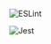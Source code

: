 ![ESLint](https://github.com/moltak/super-calculator-backend/actions/workflows/eslint.yml/badge.svg)

![Jest](https://github.com/moltak/super-calculator-backend/actions/workflows/jest.yml/badge.svg)
